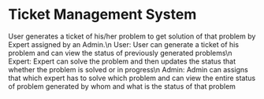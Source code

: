 # Ticket Management System
 User generates a ticket of his/her problem to get solution of that problem by Expert assigned by an Admin.\n
User: User can generate a ticket of his problem and can view the status of previously generated problems\n
Expert: Expert can solve the problem and then updates the status that whether the problem is solved or in progress\n
Admin: Admin can assigns that which expert has to solve which problem and can view the entire status of problem generated by whom and what is the status of that problem

